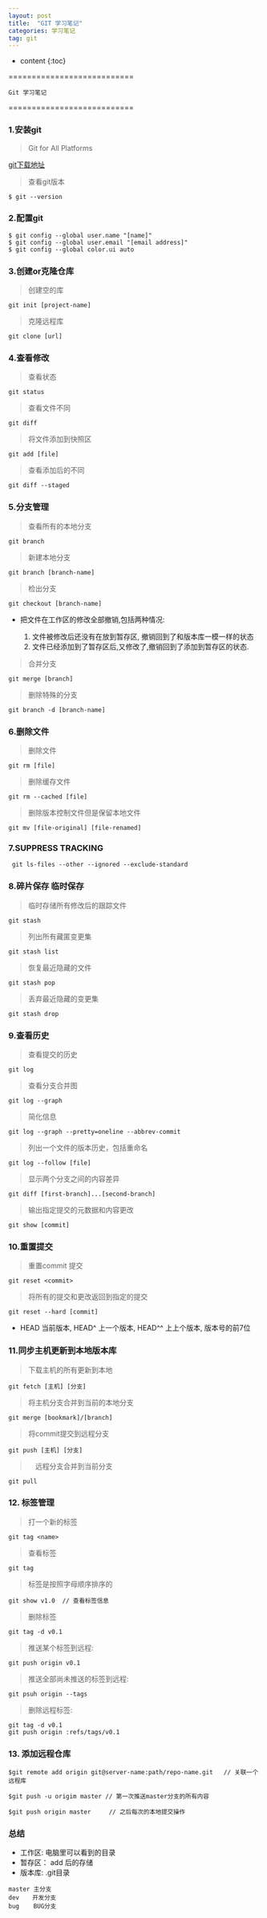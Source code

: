 ```yaml
---
layout: post
title:  "GIT 学习笔记"
categories: 学习笔记
tag: git
---
```


* content
{:toc}

===========================

	Git 学习笔记
===========================

### 1.安装git

> Git for All Platforms

[git下载地址](http://git-scm.com) 

> 查看git版本
```
$ git --version
```

### 2.配置git

```
$ git config --global user.name "[name]"
$ git config --global user.email "[email address]"
$ git config --global color.ui auto
```


### 3.创建or克隆仓库

>创建空的库
```
git init [project-name]
```

> 克隆远程库
```
git clone [url]
```

### 4.查看修改

> 查看状态
```
git status
```

> 查看文件不同
```
git diff
```

> 将文件添加到快照区
```
git add [file]
```

> 查看添加后的不同
```
git diff --staged
```

### 5.分支管理

> 查看所有的本地分支
```
git branch
```

> 新建本地分支
```
git branch [branch-name]
```

> 检出分支
```
git checkout [branch-name]
```
- 把文件<filename>在工作区的修改全部撤销,包括两种情况:
   1. <filename> 文件被修改后还没有在放到暂存区, 撤销回到了和版本库一模一样的状态
   2. <filename> 文件已经添加到了暂存区后,又修改了,撤销回到了添加到暂存区的状态.

> 合并分支
``` 
git merge [branch]
```

> 删除特殊的分支
``` 
git branch -d [branch-name]
```

### 6.删除文件
> 删除文件
```
git rm [file]
```

> 删除缓存文件
```
git rm --cached [file]
```

> 删除版本控制文件但是保留本地文件
```
git mv [file-original] [file-renamed]
```

### 7.SUPPRESS TRACKING
```
 git ls-files --other --ignored --exclude-standard
```

### 8.碎片保存 临时保存

> 临时存储所有修改后的跟踪文件
```
git stash
```

> 列出所有藏匿变更集
```
git stash list
```

> 恢复最近隐藏的文件
```
git stash pop
```

> 丢弃最近隐藏的变更集
``` 
git stash drop
```

### 9.查看历史


> 查看提交的历史
``` 
git log
```

> 查看分支合并图
```
git log --graph
```

> 简化信息
``` 
git log --graph --pretty=oneline --abbrev-commit
```

> 列出一个文件的版本历史，包括重命名
``` 
git log --follow [file]
```

> 显示两个分支之间的内容差异
```
git diff [first-branch]...[second-branch]
```

> 输出指定提交的元数据和内容更改
``` 
git show [commit]
```

### 10.重置提交

>  重置commit 提交
```
git reset <commit>
```

> 将所有的提交和更改返回到指定的提交 
``` 
git reset --hard [commit]
```
* HEAD 当前版本, HEAD^ 上一个版本, HEAD^^ 上上个版本, 版本号的前7位
 

### 11.同步主机更新到本地版本库

> 下载主机的所有更新到本地
```
git fetch [主机] [分支]
```

> 将主机分支合并到当前的本地分支
``` 
git merge [bookmark]/[branch]
```

> 将commit提交到远程分支　
``` 
git push [主机] [分支]
```

>　远程分支合并到当前分支
``` 
git pull
```

### 12.  标签管理

> 打一个新的标签
``` 
git tag <name>		
```

> 查看标签
``` 
git tag  
```

>标签是按照字母顺序排序的
```
git show v1.0  // 查看标签信息
```
> 删除标签

```
git tag -d v0.1
```

>推送某个标签到远程:
``` 
git push origin v0.1
```

> 推送全部尚未推送的标签到远程:
``` 
git psuh origin --tags
```

> 删除远程标签:
``` 
git tag -d v0.1
git push origin :refs/tags/v0.1
```


### 13. 添加远程仓库
	$git remote add origin git@server-name:path/repo-name.git	// 关联一个远程库

	$git push -u origim master // 第一次推送master分支的所有内容

	$git push origin master		// 之后每次的本地提交操作
	
### 总结

* 工作区: 电脑里可以看到的目录
* 暂存区： add 后的存储
* 版本库: .git目录

``` 
master 主分支
dev 　 开发分支
bug    BUG分支
```


